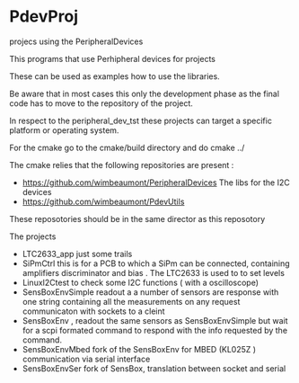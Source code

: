 # PdevProj
projecs using the PeripheralDevices

This programs that use Perhipheral devices for projects 

These can be used as examples how to use the libraries. 

Be aware that in most cases this only the development phase as the final code has to move to the repository of the project.

In respect to the  peripheral_dev_tst  these projects can target a specific platform or operating system. 

For the cmake go to the cmake/build directory and do cmake ../

The cmake relies that the following repositories are present : 

*   https://github.com/wimbeaumont/PeripheralDevices   The libs for the I2C devices
*   https://github.com/wimbeaumont/PdevUtils 

These reposotories should be in the same director as this reposotory 
   

The projects 

*   LTC2633_app    just some trails 
*   SiPmCtrl  this is for a PCB to which a SiPm can be connected, containing amplifiers discriminator and bias . The LTC2633 is used to to set levels
*   LinuxI2Ctest  to check some I2C functions  ( with a oscilloscope) 
*   SensBoxEnvSimple  readout a a number of sensors are response with one string containing all the measurements on any request communicaton with sockets to a cleint 
*   SensBoxEnv , readout the same sensors as SensBoxEnvSimple but wait for a scpi formated command to respond with the info requested by the command. 
*   SensBoxEnvMbed  fork of the SensBoxEnv for MBED  (KL025Z )  communication via serial interface
*   SensBoxEnvSer   fork of SensBox, translation between socket and serial 




